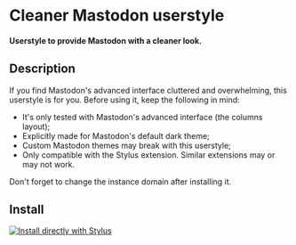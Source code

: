 # Cleaner Mastodon userstyle
#### Userstyle to provide Mastodon with a cleaner look.

## Description

If you find Mastodon's advanced interface cluttered and overwhelming, this userstyle is for you. Before using it, keep the following in mind:
- It's only tested with Mastodon's advanced interface (the columns layout);
- Explicitly made for Mastodon's default dark theme;
- Custom Mastodon themes may break with this userstyle;
- Only compatible with the Stylus extension. Similar extensions may or may not work.

Don't forget to change the instance domain after installing it.

## Install

[![Install directly with Stylus](https://img.shields.io/badge/Install%20directly%20with-Stylus-00adad.svg)]([MY.USER.CSS](https://github.com/brunomiguel/cleaner-mastodon/raw/main/mastodon.user.css)https://github.com/brunomiguel/cleaner-mastodon/raw/main/mastodon.user.css)

